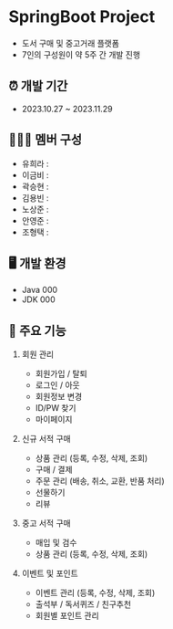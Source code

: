 # SpringBoot Project
* 도서 구매 및 중고거래 플랫폼
* 7인의 구성원이 약 5주 간 개발 진행

## ⏰ 개발 기간
* 2023.10.27 ~ 2023.11.29

## 🧑‍🤝‍🧑 멤버 구성
* 유희라 : 
* 이금비 : 
* 곽승현 :
* 김용빈 : 
* 노상준 : 
* 안영준 : 
* 조형택 : 

## 🖥️ 개발 환경
* Java 000
* JDK 000

## 📌 주요 기능
1) 회원 관리
   * 회원가입 / 탈퇴
   * 로그인 / 아웃
   * 회원정보 변경
   * ID/PW 찾기
   * 마이페이지
     
2) 신규 서적 구매
   * 상품 관리 (등록, 수정, 삭제, 조회)
   * 구매 / 결제
   * 주문 관리 (배송, 취소, 교환, 반품 처리)
   * 선물하기
   * 리뷰
     
3) 중고 서적 구매
   * 매입 및 검수
   * 상품 관리 (등록, 수정, 삭제, 조회)
     
5) 이벤트 및 포인트
   * 이벤트 관리 (등록, 수정, 삭제, 조회)
   * 출석부 / 독서퀴즈 / 친구추천
   * 회원별 포인트 관리
